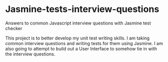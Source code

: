 # Jasmine-tests-interview-questions
Answers to common Javascript interview questions with Jasmine test checker

This project is to better develop my unit test writing skills.  I am taking common interview questions and writing tests for them using Jasmine.  I am also going to attempt to build out a User Interface to somehow tie in with the interview questions.

